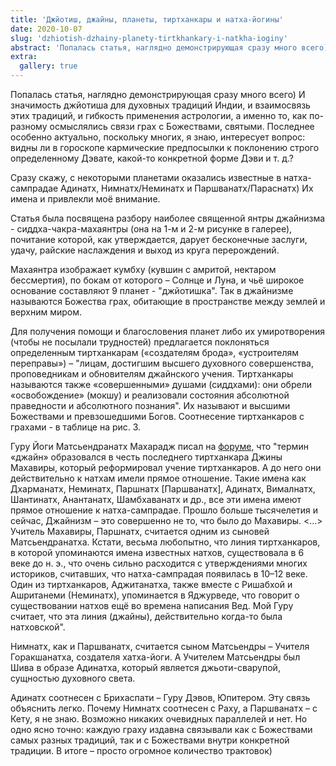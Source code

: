```yaml
---
title: 'Джйотиш, джайны, планеты, тиртханкары и натха-йогины'
date: 2020-10-07
slug: 'dzhiotish-dzhainy-planety-tirtkhankary-i-natkha-ioginy'
abstract: 'Попалась статья, наглядно демонстрирующая сразу много всего) И значимость джйотиша для духовных традиций Индии, и взаимосвязь этих традиций, и гибкость применения астрологии, а именно то, как по-разному осмыслялись связи грах с Божествами, святыми. Последнее особенно актуально, поскольку многих, я знаю, интересует вопрос: видны ли в гороскопе кармические предпосылки к поклонению строго определенному Дэвате, какой-то конкретной форме Дэви и т. д.'
extra:
  gallery: true
---
```


Попалась статья, наглядно демонстрирующая сразу много всего) И значимость джйотиша для духовных традиций Индии, и взаимосвязь этих традиций, и гибкость применения астрологии, а именно то, как по-разному осмыслялись связи грах с Божествами, святыми. Последнее особенно актуально, поскольку многих, я знаю, интересует вопрос: видны ли в гороскопе кармические предпосылки к поклонению строго определенному Дэвате, какой-то конкретной форме Дэви и т. д.? 


Сразу скажу, с некоторыми планетами оказались известные в натха-сампрадае Адинатх, Нимнатх/Неминатх и Паршванатх/Параснатх) Их имена и привлекли моё внимание.

<!-- more -->

Статья была посвящена разбору наиболее священной янтры джайнизма - сиддха-чакра-махаянтры (она на 1-м и 2-м рисунке в галерее), почитание которой, как утверждается, дарует бесконечные заслуги, удачу, райские наслаждения и выход из круга перерождений.


Махаянтра изображает кумбху (кувшин с амритой, нектаром бессмертия), по бокам от которого – Солнце и Луна, и чьё широкое основание составляют 9 планет - "джйотишка". Так в джайнизме называются Божества грах, обитающие в пространстве между землей и верхним миром.


Для получения помощи и благословения планет либо их умиротворения (чтобы не посылали трудностей) предлагается поклоняться определенным тиртханкарам («создателям брода», «устроителям переправы») – "лицам, достигшим высшего духовного совершенства, проповедникам и обновителям джайнского учения. Тиртханкары называются также «совершенными» душами (сиддхами): они обрели «освобождение» (мокшу) и реализовали состояния абсолютной праведности и абсолютного познания". Их называют и высшими Божествами и превзошедшими Богов. Соотнесение тиртханкаров с грахами - в таблице на рис. 3. 

Гуру Йоги Матсьендранатх Махарадж писал на [форуме](https://forum.dharmanathi.ru), что "термин «джайн» образовался в честь последнего тиртханкара Джины Махавиры, который реформировал учение тиртханкаров. А до него они действительно к натхам имели прямое отношение. Такие имена как Дхарманатх, Неминатх, Паршнатх [Паршванатх], Адинатх, Вималнатх, Шантинатх, Анантанатх, Шамбхаванатх и др., все эти имена имеют прямое отношение к натха-сампрадае. Прошло больше тысячелетия и сейчас, Джайнизм – это совершенно не то, что было до Махавиры. <...> Учитель Махавиры, Паршнатх, считается одним из сыновей Матсьендранатха. Кстати, весьма любопытно, что линия тиртханкаров, в которой упоминаются имена известных натхов, существовала в 6 веке до н. э., что очень сильно расходится с утверждениями многих историков, считавших, что натха-сампрадая появилась в 10–12 веке. Один из тиртханкаров, Аджитанатха, также вместе с Ришабхой и Ашританеми (Неминатх), упоминается в Яджурведе, что говорит о существовании натхов ещё во времена написания Вед. Мой Гуру считает, что эта линия (джайны), действительно когда-то была натховской".

Нимнатх, как и Паршванатх, считается сыном Матсьендры – Учителя Горакшанатха, создателя хатха-йоги. А Учителем Матсьендры был Шива в образе Адинатха, который является джьоти-сварупой, сущностью духовного света. 

Адинатх соотнесен с Брихаспати – Гуру Дэвов, Юпитером. Эту связь объяснить легко. Почему Нимнатх соотнесен с Раху, а Паршванатх – с Кету, я не знаю. Возможно никаких очевидных параллелей и нет. Но одно ясно точно: каждую граху издавна связывали как с Божествами самых разных традиций, так и с Божествами внутри конкретной традиции. В итоге – просто огромное количество трактовок)